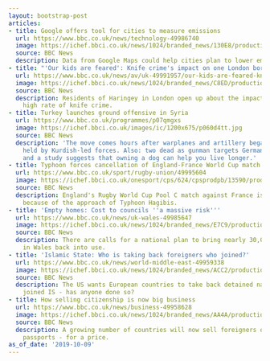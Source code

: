 ```yaml
---
layout: bootstrap-post
articles:
- title: Google offers tool for cities to measure emissions
  url: https://www.bbc.co.uk/news/technology-49986740
  image: https://ichef.bbci.co.uk/news/1024/branded_news/130E8/production/_109165087_birminghampollutiondata.gif
  source: BBC News
  description: Data from Google Maps could help cities plan to lower emissions.
- title: "'Our kids are feared': Knife crime's impact on one London borough"
  url: https://www.bbc.co.uk/news/av/uk-49991957/our-kids-are-feared-knife-crime-s-impact-on-one-london-borough
  image: https://ichef.bbci.co.uk/news/1024/branded_news/C8ED/production/_109173415_mediaitem109173414.jpg
  source: BBC News
  description: Residents of Haringey in London open up about the impact of the borough's
    high rate of knife crime.
- title: Turkey launches ground offensive in Syria
  url: https://www.bbc.co.uk/programmes/p07qmgxs
  image: https://ichef.bbci.co.uk/images/ic/1200x675/p060d4tt.jpg
  source: BBC News
  description: 'The move comes hours after warplanes and artillery began hitting areas
    held by Kurdish-led forces. Also: two dead as gunman targets German synagogue,
    and a study suggests that owning a dog can help you live longer.'
- title: Typhoon forces cancellation of England-France World Cup match
  url: https://www.bbc.co.uk/sport/rugby-union/49995604
  image: https://ichef.bbci.co.uk/onesport/cps/624/cpsprodpb/13590/production/_97584297_breaking_news.png
  source: BBC News
  description: England's Rugby World Cup Pool C match against France is called off
    because of the approach of Typhoon Hagibis.
- title: 'Empty homes: Cost to councils ''a massive risk'''
  url: https://www.bbc.co.uk/news/uk-wales-49985647
  image: https://ichef.bbci.co.uk/news/1024/branded_news/E7C9/production/_109173395_emptyhome6.jpg
  source: BBC News
  description: There are calls for a national plan to bring nearly 30,000 empty homes
    in Wales back into use.
- title: 'Islamic State: Who is taking back foreigners who joined?'
  url: https://www.bbc.co.uk/news/world-middle-east-49959338
  image: https://ichef.bbci.co.uk/news/1024/branded_news/ACC2/production/_109162244_is_blindfolds.jpg
  source: BBC News
  description: The US wants European countries to take back detained nationals who
    joined IS - has anyone done so?
- title: How selling citizenship is now big business
  url: https://www.bbc.co.uk/news/business-49958628
  image: https://ichef.bbci.co.uk/news/1024/branded_news/AA4A/production/_109149534_gettyimages-1035632160.jpg
  source: BBC News
  description: A growing number of countries will now sell foreigners one of their
    passports - for a price.
as_of_date: '2019-10-09'
---
```



